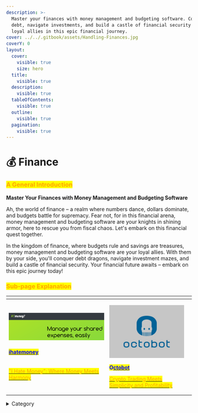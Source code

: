 ```yaml
---
description: >-
  Master your finances with money management and budgeting software. Conquer
  debt, navigate investments, and build a castle of financial security with your
  loyal allies in this epic financial journey.
cover: ../../.gitbook/assets/Handling-Finances.jpg
coverY: 0
layout:
  cover:
    visible: true
    size: hero
  title:
    visible: true
  description:
    visible: true
  tableOfContents:
    visible: true
  outline:
    visible: true
  pagination:
    visible: true
---
```


# 💰 Finance

### <mark style="color:orange;">**A General Introduction**</mark>

**Master Your Finances with Money Management and Budgeting Software**

Ah, the world of finance – a realm where numbers dance, dollars dominate, and budgets battle for supremacy. Fear not, for in this financial arena, money management and budgeting software are your knights in shining armor, here to rescue you from fiscal chaos. Let's embark on this financial quest together.

In the kingdom of finance, where budgets rule and savings are treasures, money management and budgeting software are your loyal allies. With them by your side, you'll conquer debt dragons, navigate investment mazes, and build a castle of financial security. Your financial future awaits – embark on this epic journey today!

### <mark style="color:orange;">Sub-page Explanation</mark>

<table><thead><tr><th width="259"></th><th></th><th></th></tr></thead><tbody><tr><td><p></p><p><img src="../../.gitbook/assets/image (28).png" alt=""> </p><h4><a href="https://docs.scaleinfinite.fr/demo-deployment/finance/ihatemoney-deployment"> <mark style="color:blue;">ihatemoney</mark></a></h4><p><a href="https://docs.scaleinfinite.fr/demo-deployment/finance/ihatemoney-deployment"><br><mark style="color:orange;">"I Hate Money": Where Money Meets Harmony</mark></a></p></td><td><p><img src="../../.gitbook/assets/image (29).png" alt="" data-size="original"></p><p> <mark style="color:blue;"><strong>O</strong></mark><a href="https://docs.scaleinfinite.fr/demo-deployment/finance/octobot-deployment"><mark style="color:blue;"><strong>ctobot</strong></mark></a></p><p></p><p><a href="https://docs.scaleinfinite.fr/demo-deployment/finance/octobot-deployment"><mark style="color:orange;">Crypto Trading Meets Simplicity and Profitability</mark></a></p></td><td></td></tr></tbody></table>

<details>

<summary>Category</summary>

Kubernetes, cloud computing, DevOps, cloud services, hosting platform, container orchestration, cloud infrastructure, cloud deployment, cloud management, cloud technology, cloud solutions, finance

</details>
